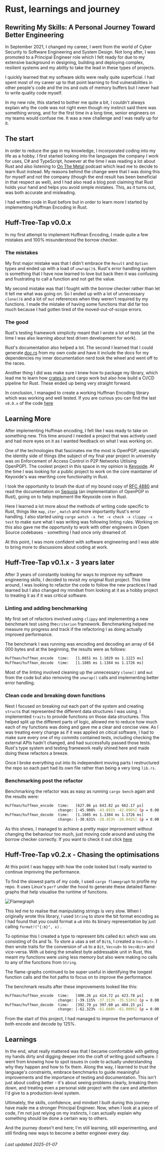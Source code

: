 # Rust, learnings and journey

## Rewriting My Skills: A Personal Journey Toward Better Engineering

In September 2021, I changed my career, I went from the world of Cyber Security to Software Engineering and System Design. Not long after, I was promoted to a Principal Engineer role which I felt ready for due to my extensive background in designing, building and deploying complex, resilient systems and my ability to take the lead in these types of projects. 

I quickly learned that my software skills were really quite superficial. I had spent most of my career up to that point learning to find vulnerabilities in other people's code and the ins and outs of memory buffers but I never had to write quality code myself. 

In my new role, this started to bother me quite a bit, I couldn't always explain why the code was not right even though my instinct said there was something wrong, and for the first time in a long time, senior engineers on my teams would confuse me. It was a new challenge and I was really up for it.

## The start

In order to reduce the gap in my knowledge, I incorporated coding into my life as a hobby. I first started looking into the languages the company I work for uses, C# and TypeScript, however at the time I was reading a lot about Rust and also listening to [On The Metal](https://onthemetal.transistor.fm/) podcast which lead me to decide to learn Rust instead. My reasons behind the change were that I was doing this for myself and not the company (though the end result has been beneficial in that respect as well), and I had also read a blog post claiming that Rust holds your hand and helps you avoid simple mistakes. This, as it turns out, was both accurate and misleading.

I had written code in Rust before but in order to learn more I started by implementing Huffman Encoding in Rust. 

## Huff-Tree-Tap v0.0.x

In my first attempt to implement Huffman Encoding, I made quite a few mistakes and 100% misunderstood the borrow checker.

### The mistakes

My first major mistake was that I didn't embrace the `Result` and `Option` types and ended up with a load of `unwrap()`s. Rust's error handling system is something that I have now learned to love but back then it was confusing and frustrating to call a function and not get the value.

My second mistake was that I fought with the borrow checker rather than let it tell me what was going on. So I ended up with a lot of unnecessary `clone()`s  and a lot of  `mut` references when they weren't required by my functions. I made the mistake of having some functions that did far too much because I had gotten tired of the moved-out-of-scope errors.

### The good

Rust's testing framework simplicity meant that I wrote a lot of tests (at the time I was also learning about test driven development for work).

Rust's documentation also helped a lot. The second I learned that I could generate [doc.rs](http://doc.rs) from my own code and have it include the docs for my dependencies my inner documentation nerd took the wheel and went off to the races.

Another thing I did was make sure I knew how to package my library, which lead me to learn how [crates.io](https://crates.io/crates/huff-tree-tap) and cargo work but also how build a CI/CD pipeline for Rust. These ended up being very straight forward.

In conclusion, I managed to create a working Huffman Encoding library which was working and well tested. If you are curious you can find the last `v0.0.x` of the code [here](https://github.com/chimbosonic/huff-tree-tap/tree/v0.0.5)

## Learning More

After implementing Huffman encoding, I felt like I was ready to take on something new. This time around I needed a project that was actively used and had more eyes on it as I wanted feedback on what I was working on. 

One of the technologies that fascinates me the most  is OpenPGP, especially the identity side of things (the subject of my final year project in university was on Enforcement of Access Control in P2P Networks Utilising OpenPGP). The coolest project in this space in my opinion is [Keyoxide](https://keyoxide.org/). At the time I was looking for a public project to work on the core maintainer of  Keyoxide's was rewriting core functionality in Rust. 

I took the opportunity to brush the dust of my bound copy of [RFC 4880](https://www.rfc-editor.org/rfc/rfc4880) and read the documentation on [Sequoia](https://sequoia-pgp.org/) (an implementation of OpenPGP in Rust), going on to help implement the Keyoxide core in Rust.

Here I learned a lot more about the methods of writing code specific to Rust, things like `map`, `iter` , `match`  and more importantly Rust's error handling. I also started using `cargo watch -x fmt -x check -x clippy -x test` to make sure what I was writing was following linting rules. Working on this also gave me the opportunity to work with other engineers in Open Source codebases - something I had once only dreamed of.

At this point, I was more confident with software engineering and I was able to bring more to discussions about coding at work. 

## Huff-Tree-Tap v0.1.x - 3 years later

After 3 years of constantly looking for ways to improve my software engineering skills, I decided to revisit my original Rust project. This time around, I was looking to refactor the code to follow the new practices I had learned but I also changed my mindset from looking at it as a hobby project to treating it as if it was critical software.

### Linting and adding benchmarking

My first set of refactors involved using `clippy` and implementing a new benchmark test using the`criterion` framework. Benchmarking helped me measure my progress and track if the refactoring I as doing actually improved performance.

The benchmark I was running was encoding and decoding an array of 64 000 bytes and at the beginning, the results were as follows:

```bash
Huffman/huffman_encode  time:   [1.0851 ms 1.1029 ms 1.1223 ms]
Huffman/huffman_decode  time:   [1.1085 ms 1.1384 ms 1.1726 ms]
```

Most of the linting involved cleaning up the unnecessary `clone()` and `mut` from the code but also removing the `unwrap()` calls and implementing better error handling.

### Clean code and breaking down functions

Next I focused on breaking out each part of the system and creating `struct`s that represented the different data structures I was using. I implemented `traits` to provide functions on those data structures. This helped split up the different parts of logic, allowed me to reduce how much each of my functions was doing and gave me a clear and concise view. As I was treating every change as if it was applied on citical software, I had to make sure every one of my commits contained tests, including checking the external APIs hadn't changed, and had successfully passed those tests. Rust's type system and testing framework really shined here and made doing these refactors a breeze.

Once I broke everything out into its independent moving parts I restructured the repo so each part had its own file rather than being a very long `lib.rs`.

### Benchmarking post the refactor

Benchmarking the refactor was as easy as running `cargo bench` again and the results were:

```bash
Huffman/huffman_encode  time:   [627.06 µs 643.82 µs 662.17 µs]
                        change: [-45.908% -43.891% -42.096%] (p = 0.00 < 0.05)
Huffman/huffman_decode  time:   [1.1085 ms 1.1384 ms 1.1726 ms]
                        change: [-30.631% -28.453% -26.042%] (p = 0.00 < 0.05)
```

As this shows, I managed to achieve a pretty major improvement without changing the behaviour too much, just moving code around and using the borrow checker correctly. If you want to check it out click [here](https://github.com/chimbosonic/huff-tree-tap/tree/v0.1.0)

## Huff-Tree-Tap v0.2.x - Chasing the optimisations

At this point I was happy with how the code looked but I really wanted to continue improving the performance. 

To find the slowest parts of my code, I used `cargo flamegraph` to profile my repo. It uses Linux's `perf` under the hood to generate these detailed flame-graphs that help visualise the runtime of functions.

![Flamegraph](../assets/flamegraph.svg)

This led me to realise that manipulating strings is very slow. When I originally wrote this library, I used `String` to store the bit format encoding as I had found that you could format a `u8`  into its binary representation by just calling `format!("{:b}", x)` . 

To optimise this I created a type to represent bits called `Bit` which was `u8`s consisting of 0s and 1s. To store a `u8`as a set of `Bit`s, I  created a `Vec<Bit>`.  I then wrote traits for the conversion of `u8` to a `Bit`,  `Vec<u8>` to `Vec<Bit>` and vice-versa. With `u8` being the smallest byte addressable unit in Rust, this meant my functions were using less memory but also were making no calls to any of the functions from `String`.

The flame-graphs continued to be super useful in identifying the longest function calls and the hot paths to focus on to improve the performance.

The benchmark results after these improvements looked like this:

```bash
Huffman/huffman_encode  time:   [406.26 µs 414.72 µs 423.78 µs]
                        change: [-39.115% -37.313% -35.510%] (p = 0.00 < 0.05)
Huffman/huffman_decode  time:   [392.79 µs 397.60 µs 404.15 µs]
                        change: [-62.323% -61.680% -61.009%] (p = 0.00 < 0.05)
```

From the start of this project, I had managed to improve the performance of both encode and decode by 125%.

## Learnings

In the end, what really mattered was that I became comfortable with getting my hands dirty and digging deeper into the craft of writing good software. I went from knowing how to spot issues in code to actually understanding why they happen and how to fix them. Along the way, I learned to trust the language's constraints, embrace benchmarks to guide meaningful improvements and the importance of testing and documentation. This isn't just about coding better - it's about seeing problems clearly, breaking them down, and treating even a personal side project with the care and attention I'd give to a production-level system.

Ultimately, the skills, confidence, and mindset I built during this journey have made me a stronger Principal Engineer. Now, when I look at a piece of code, I'm not just relying on my instincts, I can actually explain why something should be done a certain way to others.

And the journey doesn't end here; I'm still learning, still experimenting, and still finding new ways to become a better engineer every day.

###### Last updated 2025-01-07
